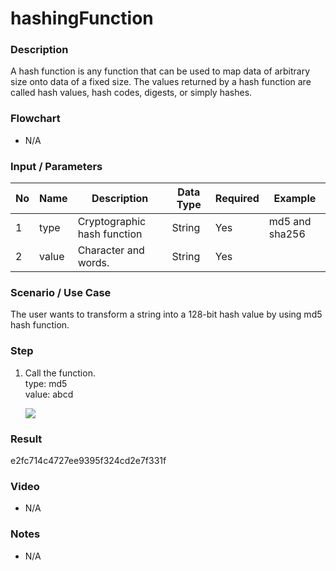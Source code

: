# hashingFunction

### Description

A hash function is any function that can be used to map data of arbitrary size onto data of a fixed size. The values returned by a hash function are called hash values, hash codes, digests, or simply hashes.

### Flowchart

- N/A 

### Input / Parameters

| No | Name | Description | Data Type | Required | Example |
| ------ | ------ | ------ |------ | ------ | ----- |
| 1 | type |  Cryptographic hash function | String | Yes | md5 and sha256 |
| 2 | value | Character and words. | String | Yes |

### Scenario / Use Case

The user wants to transform a string into a 128-bit hash value by using md5 hash function.

### Step

1. Call the function.<br>
	type: md5<br>
   value: abcd<br />
    
    ![](../../../../document/function/String/hashingFunction/hashingFunction-step-1.png?raw=true)

### Result

e2fc714c4727ee9395f324cd2e7f331f

### Video

- N/A

<!--[![Video](http://i.imgur.com/Ot5DWAW.png)](https://youtu.be/StTqXEQ2l-Y?t=35s)-->

### Notes

- N/A